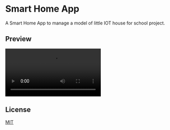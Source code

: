 # Smart Home App
A Smart Home App to manage a model of little IOT house for school project.

## Preview
![](preview.mp4)

## License
[MIT](https://choosealicense.com/licenses/)
